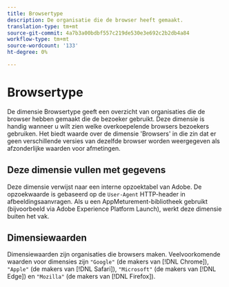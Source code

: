 ```yaml
---
title: Browsertype
description: De organisatie die de browser heeft gemaakt.
translation-type: tm+mt
source-git-commit: 4a7b3a00bdbf557c219de530e3e692c2b2db4a84
workflow-type: tm+mt
source-wordcount: '133'
ht-degree: 0%

---
```



# Browsertype

De dimensie Browsertype geeft een overzicht van organisaties die de browser hebben gemaakt die de bezoeker gebruikt. Deze dimensie is handig wanneer u wilt zien welke overkoepelende browsers bezoekers gebruiken. Het biedt waarde over de dimensie &#39;Browsers&#39; in die zin dat er geen verschillende versies van dezelfde browser worden weergegeven als afzonderlijke waarden voor afmetingen.

## Deze dimensie vullen met gegevens

Deze dimensie verwijst naar een interne opzoektabel van Adobe. De opzoekwaarde is gebaseerd op de `User-Agent` HTTP-header in afbeeldingsaanvragen. Als u een AppMeturement-bibliotheek gebruikt (bijvoorbeeld via Adobe Experience Platform Launch), werkt deze dimensie buiten het vak.

## Dimensiewaarden

Dimensiewaarden zijn organisaties die browsers maken. Veelvoorkomende waarden voor dimensies zijn `"Google"` (de makers van [!DNL Chrome]), `"Apple"` (de makers van [!DNL Safari]), `"Microsoft"` (de makers van [!DNL Edge]) en `"Mozilla"` (de makers van [!DNL Firefox]).
